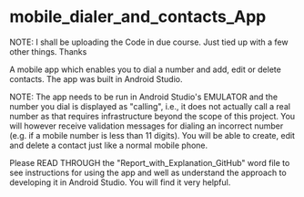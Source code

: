 # mobile_dialer_and_contacts_App

NOTE: I shall be uploading the Code in due course. Just tied up with a few other things. Thanks

A mobile app which enables you to dial a number and add, edit or delete contacts. The app was built in Android Studio.

NOTE: The app needs to be run in Android Studio's EMULATOR and the number you dial is displayed as "calling", i.e., it does not actually call a real number as that requires infrastructure beyond the scope of this project. You will however receive validation messages for dialing an incorrect number (e.g. if a mobile number is less than 11 digits). You will be able to create, edit and delete a contact just like a normal mobile phone.

Please READ THROUGH the "Report_with_Explanation_GitHub" word file to see instructions for using the app and well as understand the approach to developing it in Android Studio. You will find it very helpful.
